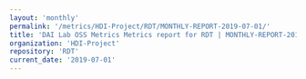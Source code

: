 ```yaml
---
layout: 'monthly'
permalink: '/metrics/HDI-Project/RDT/MONTHLY-REPORT-2019-07-01/'
title: 'DAI Lab OSS Metrics Metrics report for RDT | MONTHLY-REPORT-2019-07-01'
organization: 'HDI-Project'
repository: 'RDT'
current_date: '2019-07-01'
---
```

